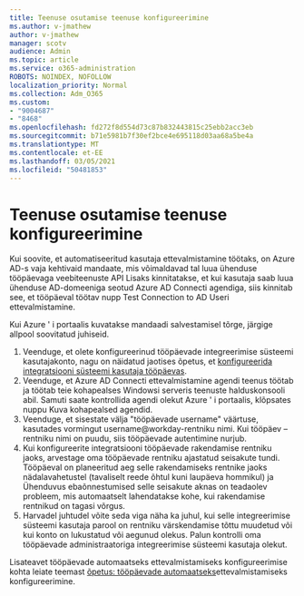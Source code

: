 ```yaml
---
title: Teenuse osutamise teenuse konfigureerimine
ms.author: v-jmathew
author: v-jmathew
manager: scotv
audience: Admin
ms.topic: article
ms.service: o365-administration
ROBOTS: NOINDEX, NOFOLLOW
localization_priority: Normal
ms.collection: Adm_O365
ms.custom:
- "9004687"
- "8468"
ms.openlocfilehash: fd272f8d554d73c87b832443815c25ebb2acc3eb
ms.sourcegitcommit: b71e5981b7f30ef2bce4e695118d03aa68a5be4a
ms.translationtype: MT
ms.contentlocale: et-EE
ms.lasthandoff: 03/05/2021
ms.locfileid: "50481853"
---
```

# <a name="configuring-the-provision-service"></a>Teenuse osutamise teenuse konfigureerimine

Kui soovite, et automatiseeritud kasutaja ettevalmistamine töötaks, on Azure AD-s vaja kehtivaid mandaate, mis võimaldavad tal luua ühenduse tööpäevaga veebiteenuste API Lisaks kinnitatakse, et kui kasutaja saab luua ühenduse AD-domeeniga seotud Azure AD Connecti agendiga, siis kinnitab see, et tööpäeval töötav nupp Test Connection to AD Useri ettevalmistamine.

Kui Azure ' i portaalis kuvatakse mandaadi salvestamisel tõrge, järgige allpool soovitatud juhiseid.

1. Veenduge, et olete konfigureerinud tööpäevade integreerimise süsteemi kasutajakonto, nagu on näidatud jaotises õpetus, et [konfigureerida integratsiooni süsteemi kasutaja tööpäevas](https://docs.microsoft.com/azure/active-directory/saas-apps/workday-inbound-tutorial).
2. Veenduge, et Azure AD Connecti ettevalmistamine agendi teenus töötab ja töötab teie kohapealses Windowsi serveris teenuste halduskonsooli abil. Samuti saate kontrollida agendi olekut Azure ' i portaalis, klõpsates nuppu Kuva kohapealsed agendid.
3. Veenduge, et sisestate välja "tööpäevade username" väärtuse, kasutades vormingut username@workday-rentniku nimi. Kui tööpäev – rentniku nimi on puudu, siis tööpäevade autentimine nurjub.
4. Kui konfigureerite integratsiooni tööpäevade rakendamise rentniku jaoks, arvestage oma tööpäevade rentniku ajastatud seisakute tundi. Tööpäeval on planeeritud aeg selle rakendamiseks rentnike jaoks nädalavahetustel (tavaliselt reede õhtul kuni laupäeva hommikul) ja Ühenduvus ebaõnnestumised selle seisakute aknas on teadaolev probleem, mis automaatselt lahendatakse kohe, kui rakendamise rentnikud on tagasi võrgus.
5. Harvadel juhtudel võite seda viga näha ka juhul, kui selle integreerimise süsteemi kasutaja parool on rentniku värskendamise tõttu muudetud või kui konto on lukustatud või aegunud olekus. Palun kontrolli oma tööpäevade administraatoriga integreerimise süsteemi kasutaja olekut.

Lisateavet tööpäevade automaatseks ettevalmistamiseks konfigureerimise kohta leiate teemast [õpetus: tööpäevade automaatseks](https://docs.microsoft.com/azure/active-directory/saas-apps/workday-inbound-tutorial)ettevalmistamiseks konfigureerimine.
